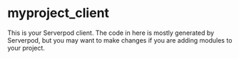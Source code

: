 # myproject_client

This is your Serverpod client. The code in here is mostly generated by
Serverpod, but you may want to make changes if you are adding modules to your
project.
